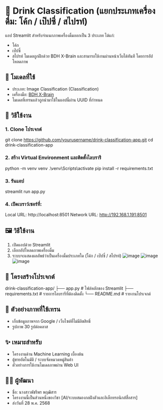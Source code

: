 # 🍹 Drink Classification (แยกประเภทเครื่องดื่ม: โค้ก / เป๊ปซี่ / สไปรท์)
แอป Streamlit สำหรับจำแนกภาพเครื่องดื่มออกเป็น 3 ประเภท ได้แก่:
- โค้ก
- เป๊ปซี่
- สไปรท์
โมเดลถูกฝึกด้วย BDH X-Brain และสามารถใช้งานผ่านหน้าเว็บได้ทันที โดยการอัปโหลดภาพ

## 🧠 โมเดลที่ใช้
- ประเภท: Image Classification (Classification)
- เครื่องมือ: [BDH X-Brain](https://xbrain.bdh.ai/)
- โมเดลที่เทรนแล้วถูกนำมาใช้ในแอปนี้ผ่าน UUID ที่กำหนด

## 🚀 วิธีใช้งาน
### 1. Clone โปรเจกต์
git clone https://github.com/yourusername/drink-classification-app.git
cd drink-classification-app
### 2. สร้าง Virtual Environment และติดตั้งไลบรารี
python -m venv venv
.\venv\Scripts\activate
pip install -r requirements.txt
### 3. รันแอป
streamlit run app.py
### 4. เปิดเบราว์เซอร์ที่:
 Local URL: http://localhost:8501
 Network URL: http://192.168.1.191:8501

## 🖼 วิธีใช้งาน
1. เปิดแอปด้วย Streamlit
2. เลือกอัปโหลดภาพเครื่องดื่ม
3. ระบบจะแสดงผลลัพธ์ว่าเป็นเครื่องดื่มประเภทใด (โค้ก / เป๊ปซี่ / สไปรท์)
![image](https://github.com/user-attachments/assets/c0046d1d-74e9-4c21-9853-48f6ce516d7b)
![image](https://github.com/user-attachments/assets/cd4099db-976c-497d-9241-4a675c3c28ce)
![image](https://github.com/user-attachments/assets/c12e9ba5-f6af-40bd-bd6e-d215f8fe8385)


## 📂 โครงสร้างโปรเจกต์
drink-classification-app/
├── app.py               # ไฟล์หลักของ Streamlit
├── requirements.txt     # รายการไลบรารีที่ต้องติดตั้ง
└── README.md            # รายงานโปรเจกต์

## 🧪 ตัวอย่างภาพที่ใช้เทรน
- เก็บข้อมูลภาพจาก Google / เว็บไซต์ที่ไม่มีลิขสิทธิ์
- รูปภาพ 30 รูปต่อคลาส

## ✨ เหมาะสำหรับ
- โครงงานด้าน Machine Learning เบื้องต้น
- ตู้ขายอัตโนมัติ / ระบบจัดหมวดหมู่สินค้า
- ตัวอย่างการใช้งานโมเดลภาพผ่าน Web UI

## 🙋‍♀️ ผู้พัฒนา
- ชื่อ: นางสาวพัชรีพร พฤฒิสาร
- โครงงานนี้เป็นส่วนหนึ่งของวิชา [AI/ระบบสมองกลฝังตัวและอิเล็กทรอนิกส์สื่อสาร]
- ส่งวันที่ 28 พ.ค. 2568
